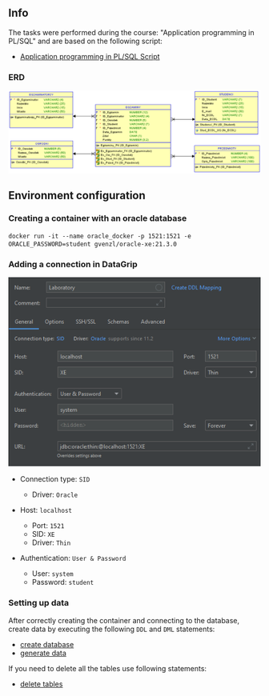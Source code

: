 ## Info


The tasks were performed during the course: "Application programming in PL/SQL" and are based on the following script:

- [Application programming in PL/SQL Script](./SBD_Laboratorium_2023.pdf)

### ERD

![ERD diagram](./img/ERD.png)

## Environment configuration

### Creating a container with an oracle database

```
docker run -it --name oracle_docker -p 1521:1521 -e ORACLE_PASSWORD=student gvenzl/oracle-xe:21.3.0
```

### Adding a connection in DataGrip

![baza_danych_docker_1](./img/connection_to_datagrip.png)

- Connection type: `SID`
    - Driver: `Oracle`

- Host: `localhost`
    - Port: `1521`
    - SID: `XE`
    - Driver: `Thin`

- Authentication: `User & Password`
    - User: `system`
    - Password: `student`

### Setting up data

After correctly creating the container and connecting to the database, create data by executing the following `DDL` and `DML` statements:

- [create database](./lab0-setup/create_database.sql)
- [generate data](./lab0-setup/generate_data.sql)

If you need to delete all the tables use following statements:

- [delete tables](./lab0-setup/delete_tables.sql)